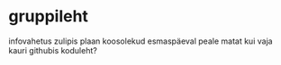 # gruppileht
infovahetus zulipis
plaan 
koosolekud esmaspäeval peale matat kui vaja
kauri githubis
koduleht?